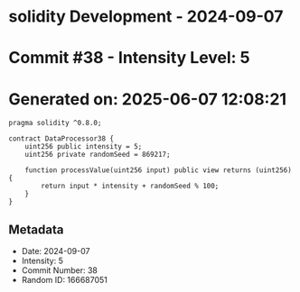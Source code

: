 ﻿# solidity Development - 2024-09-07
# Commit #38 - Intensity Level: 5
# Generated on: 2025-06-07 12:08:21
```solidity
pragma solidity ^0.8.0;

contract DataProcessor38 {
    uint256 public intensity = 5;
    uint256 private randomSeed = 869217;

    function processValue(uint256 input) public view returns (uint256) {
        return input * intensity + randomSeed % 100;
    }
}
```
## Metadata
- Date: 2024-09-07
- Intensity: 5
- Commit Number: 38
- Random ID: 166687051
